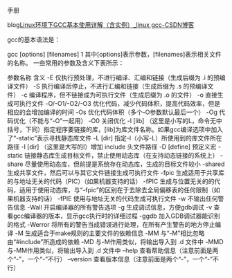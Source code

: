 手册

blog[Linux环境下GCC基本使用详解（含实例）_linux gcc-CSDN博客](https://blog.csdn.net/qq_39872252/article/details/133309120)





gcc的基本语法是：

gcc [options] [filenames]
1
其中[options]表示参数，[filenames]表示相关文件的名称。
一些常用的参数及含义下表所示：

参数名称	含义
-E	仅执行预处理，不进行编译、汇编和链接（生成后缀为 .i 的预编译文件）
-S	执行编译后停止，不进行汇编和链接（生成后缀为 .s 的预编译文件）
-c	编译程序，但不链接成为可执行文件（生成后缀为 .o 的文件）
-o	直接生成可执行文件
-O/-O1/-O2/-O3	优化代码，减少代码体积，提高代码效率，但是相应的会增加编译的时间
-Os	优化代码体积（多个-O参数默认最后一个）
-Og	代码优化（不能与“-O”一起用）
-O0	关闭优化
-l [lib]	（这里是小写的L，命令无中括号，下同）指定程序要链接的库，[lib]为库文件名称。如果gcc编译选项中加入了“-static”表示寻找静态库文件
-L [dir]	指定-l（小写-L）所使用到的库文件所在路径
-I [dir]	（这里是大写的I）增加 include 头文件路径
-D [define]	预定义宏
-static	链接静态库生成目标文件，禁止使用动态库（在支持动态链接的系统上）
-share	尽量使用动态库，但前提是系统存在动态库，生成的目标文件较小
-shared	生成共享文件，然后可以与其它文件链接生成可执行文件
-fpic	生成适用于共享库的与地址无关的代码（PIC）（如果机器支持的话）
-fPIC	生成与位置无关的的代码，适用于使用动态库，与“-fpic”的区别在于去除去全局偏移表的任何限制（如果机器支持的话）
-fPIE	使用与地址无关的代码生成可执行文件
-w	不输出任何警告信息
-Wall	开启编译器的所有警告选项
-g	生成调试信息，方便gdb调试
-v	查看gcc编译器的版本，显示gcc执行时的详细过程
-ggdb	加入GDB调试器能识别的格式
-Werror	将所有的警告当成错误进行处理，在所有产生警告的地方停止编译
-M	生成适合于make规则的主要文件的依赖信息
-MM	与“-M”相比忽略由“#include”所造成的依赖
-MD	与-M作用类似，将输出导入到 .d 文件中
-MMD	与-MM作用类似，将输出导入到 .d 文件中
–help	查看帮助信息（注意前面是两个“-”，一个“-”不行）
–version	查看版本信息（注意前面是两个“-”，一个“-”不行）